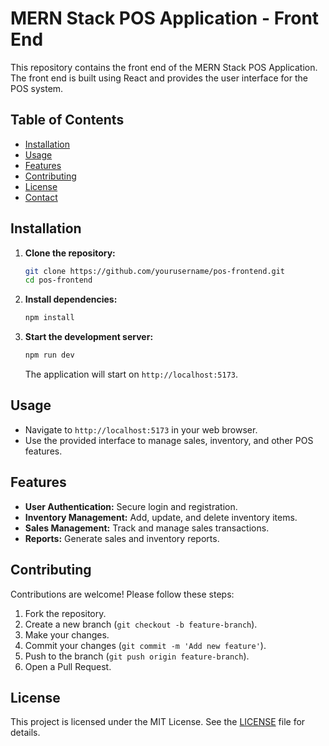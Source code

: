 # MERN Stack POS Application - Front End

This repository contains the front end of the MERN Stack POS Application. The front end is built using React and provides the user interface for the POS system.

## Table of Contents

- [Installation](#installation)
- [Usage](#usage)
- [Features](#features)
- [Contributing](#contributing)
- [License](#license)
- [Contact](#contact)

## Installation

1. **Clone the repository:**

   ```sh
   git clone https://github.com/yourusername/pos-frontend.git
   cd pos-frontend
   ```

2. **Install dependencies:**

   ```sh
   npm install
   ```

3. **Start the development server:**

   ```sh
   npm run dev
   ```

   The application will start on `http://localhost:5173`.

## Usage

- Navigate to `http://localhost:5173` in your web browser.
- Use the provided interface to manage sales, inventory, and other POS features.

## Features

- **User Authentication:** Secure login and registration.
- **Inventory Management:** Add, update, and delete inventory items.
- **Sales Management:** Track and manage sales transactions.
- **Reports:** Generate sales and inventory reports.

## Contributing

Contributions are welcome! Please follow these steps:

1. Fork the repository.
2. Create a new branch (`git checkout -b feature-branch`).
3. Make your changes.
4. Commit your changes (`git commit -m 'Add new feature'`).
5. Push to the branch (`git push origin feature-branch`).
6. Open a Pull Request.

## License

This project is licensed under the MIT License. See the [LICENSE](LICENSE) file for details.

